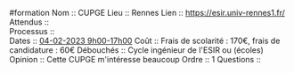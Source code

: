 #formation
Nom ::  CUPGE
Lieu ::  Rennes
Lien ::  https://esir.univ-rennes1.fr/
Attendus ::  
Processus ::  
Dates ::  [04-02-2023 9h00-17h00](https://esir.univ-rennes1.fr/actualites/decouvir-lesir-et-ses-formations)
Coût ::  Frais de scolarité : 170€, frais de candidature : 60€
Débouchés ::  Cycle ingénieur de l'ESIR ou (écoles)
Opinion ::  Cette CUPGE m'intéresse beaucoup
Ordre ::  1
Questions ::  
